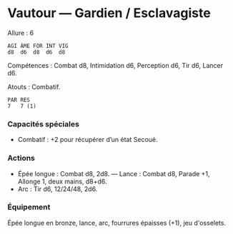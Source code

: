 # Vautour — Gardien / Esclavagiste

Allure : 6

	AGI	ÂME	FOR	INT	VIG
	d8	d6	d8	d6	d8

Compétences : Combat d8, Intimidation d6, Perception d6, Tir d6, Lancer d6.

Atouts : Combatif.

	PAR	RES
	7	7 (1)

### Capacités spéciales
- Combatif : +2 pour récupérer d’un état Secoué.

### Actions
- Épée longue : Combat d8, 2d8.
— Lance : Combat d8, Parade +1, Allonge 1, deux mains, d8+d6.
- Arc : Tir d6, 12/24/48, 2d6.

### Équipement
Épée longue en bronze, lance, arc, fourrures épaisses (+1), jeu d'osselets.
